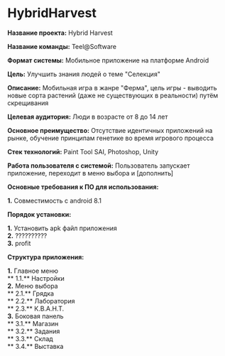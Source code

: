 # HybridHarvest
**Название проекта:** Hybrid Harvest

**Название команды:** Teel@Software

**Формат системы:** Мобильное приложение на платформе Android

**Цель:** Улучшить знания людей о теме "Селекция"

**Описание:** Мобильная игра в жанре "Ферма", цель игры - выводить новые сорта растений (даже не существующих в реальности) путём скрещивания

**Целевая аудитория:** Люди в возрасте от 8 до 14 лет

**Основное преимущество:** Отсутствие идентичных приложений на рынке, обучение принципам генетике во время игрового процесса

**Стек технологий:** Paint Tool SAI, Photoshop, Unity

**Работа пользователя с системой:** Пользователь запускает приложение, переходит в меню выбора и [дополнить]

**Основные требования к ПО для использования:** 

**1.** Совместимость с android 8.1  

**Порядок установки:** 

**1.** Установить apk файл приложения  
**2.** ??????????  
**3.** profit  
	
**Структура приложения:**

**1.** Главное меню  
**   1.1.** Настройки  
**2.** Меню выбора  
**   2.1.** Грядка  
**   2.2.** Лаборатория  
**   2.3.** К.В.А.Н.Т.  
**3.** Боковая панель  
**   3.1.** Магазин  
**   3.2.** Задания  
**   3.3.** Склад  
**   3.4.** Выставка  
